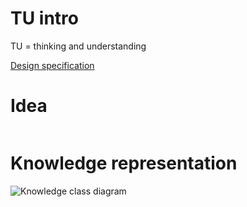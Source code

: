 # TU intro 
TU = thinking and understanding

[Design specification](https://github.com/tu-team/2/blob/master/doc/design-specification/design-specification.md)

# Idea 

![]()


# Knowledge representation

![Knowledge class diagram](https://raw.githubusercontent.com/tu-team/2/master/doc/design-specification/uml/images/KnowledgeClass.png)
